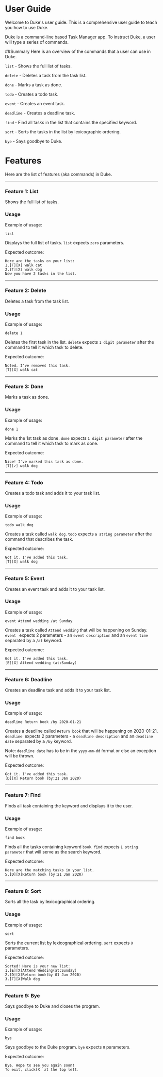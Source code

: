 # User Guide

Welcome to Duke's user guide. This is a comprehensive user guide to teach you how to use Duke.

Duke is a command-line based Task Manager app. To instruct Duke, a user will type a series of commands.

##Summary
Here is an overview of the commands that a user can use in Duke. 

`list` - Shows the full list of tasks. 

`delete` - Deletes a task from the task list.

`done` - Marks a task as done. 

`todo` - Creates a todo task. 

`event` - Creates an event task. 

`deadline` - Creates a deadline task.

`find` - Find all tasks in the list that contains the specified keyword. 

`sort` - Sorts the tasks in the list by lexicographic ordering.

`bye` - Says goodbye to Duke. 


# Features 

Here are the list of features (aka commands) in Duke.

<hr/>

### Feature 1: List 

Shows the full list of tasks.

### Usage

Example of usage: 

`list` 

Displays the full list of tasks. `list` expects `zero` parameters. 

Expected outcome:

```
Here are the tasks on your list:
1.[T][X] walk cat
2.[T][X] walk dog
Now you have 2 tasks in the list.
```

<hr/>

### Feature 2: Delete 

Deletes a task from the task list.

### Usage

Example of usage:

`delete 1` 

Deletes the first task in the list. `delete` expects `1 digit parameter` after the command to tell it 
which task to delete. 

Expected outcome:

``` 
Noted. I've removed this task. 
[T][X] walk cat 
```
<hr/>

### Feature 3: Done

Marks a task as done.

### Usage

Example of usage:

`done 1` 

Marks the 1st task as done. `done` expects `1 digit parameter` after the command to tell it which 
task to mark as done. 

Expected outcome:

``` 
Nice! I've marked this task as done. 
[T][✓] walk dog 
```
<hr/>

### Feature 4: Todo 

Creates a todo task and adds it to your task list. 

### Usage

Example of usage:

`todo walk dog` 

Creates a task called `walk dog`. `todo` expects `a string parameter` after the command that describes
the task.

Expected outcome:

``` 
Got it. I've added this task. 
[T][X] walk dog 
```
<hr/>

### Feature 5: Event

Creates an event task and adds it to your task list.

### Usage

Example of usage:

`event Attend wedding /at Sunday ` 

Creates a task called `Attend wedding` that will be happening on Sunday. `event ` 
expects 2 parameters - an `event description` and an `event time` separated by a `/at` keyword. 


Expected outcome:

``` 
Got it. I've added this task. 
[E][X] Attend wedding (at:Sunday) 
```
<hr/>

### Feature 6: Deadline

Creates an deadline task and adds it to your task list.

### Usage

Example of usage:

`deadline Return book /by 2020-01-21 ` 

Creates a deadline called `Return book` that will be happening on 2020-01-21. 
`deadline `expects 2 parameters - a `deadline description` and an `deadline date` separated by a `/by` keyword.

Note: `deadline date` has to be in the `yyyy-mm-dd` format or else an exception will be thrown. 

Expected outcome:

``` 
Got it. I've added this task. 
[D][X] Return book (by:21 Jan 2020) 
```

<hr/> 

### Feature 7: Find

Finds all task containing the keyword and displays it to the user. 

### Usage

Example of usage:

`find book` 

Finds all the tasks containing keyword `book`. `find` expects `1 string parameter` that will serve as the search keyword.

Expected outcome:

``` 
Here are the matching tasks in your list. 
5.[D][X]Return book (by:21 Jan 2020) 
```

<hr/> 

### Feature 8: Sort

Sorts all the task by lexicographical ordering. 

### Usage

Example of usage:

`sort`

Sorts the current list by lexicographical ordering. `sort` expects `0` parameters.

Expected outcome:

``` 
Sorted! Here is your new list: 
1.[E][X]Attend Wedding(at:Sunday)
2.[D][X]Return book(by 01 Jan 2020)
3.[T][X]Walk dog
```
<hr/> 

### Feature 9: Bye

Says goodbye to Duke and closes the program. 

### Usage

Example of usage:

`bye`

Says goodbye to the Duke program. `bye` expects `0` parameters.

Expected outcome:

``` 
Bye. Hope to see you again soon! 
To exit, click[X] at the top left. 
```





